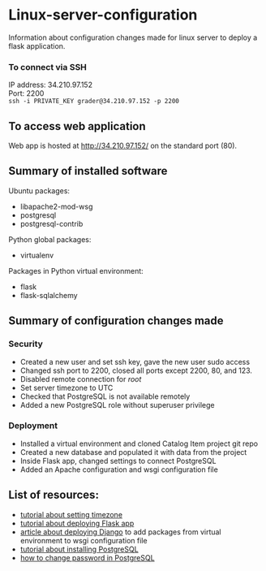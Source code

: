 # Linux-server-configuration
Information about configuration changes made for linux server to deploy a flask application.

### To connect via SSH
IP address: 34.210.97.152\
Port: 2200\
`ssh -i PRIVATE_KEY grader@34.210.97.152 -p 2200`
## To access web application
Web app is hosted at http://34.210.97.152/ on the standard port (80).
## Summary of installed software
Ubuntu packages:
- libapache2-mod-wsg
- postgresql
- postgresql-contrib

Python global packages:
- virtualenv

Packages in Python virtual environment:
- flask
- flask-sqlalchemy

## Summary of configuration changes made
### Security
- Created a new user and set ssh key, gave the new user sudo access
- Changed ssh port to 2200, closed all ports except 2200, 80, and 123.
- Disabled remote connection for *root*
- Set server timezone to UTC
- Checked that PostgreSQL is not available remotely
- Added a new PostgreSQL role without superuser privilege

### Deployment
- Installed a virtual environment and cloned Catalog Item project git repo
- Created a new database and populated it with data from the project
- Inside Flask app, changed settings to connect PostgreSQL
- Added an Apache configuration and wsgi configuration file



## List of resources:
- [tutorial about setting timezone](https://www.digitalocean.com/community/tutorials/how-to-set-up-timezone-and-ntp-synchronization-on-ubuntu-14-04-quickstart)
- [tutorial about deploying Flask app](https://www.digitalocean.com/community/tutorials/how-to-deploy-a-flask-application-on-an-ubuntu-vps)
- [article about deploying Django](https://www.thecodeship.com/deployment/deploy-django-apache-virtualenv-and-mod_wsgi/)
to add packages from virtual environment to wsgi configuration file
- [tutorial about installing PostgreSQL](https://www.digitalocean.com/community/tutorials/how-to-secure-postgresql-on-an-ubuntu-vps)
- [how to change password in PostgreSQL](https://stackoverflow.com/questions/7695962/postgresql-password-authentication-failed-for-user-postgres)



